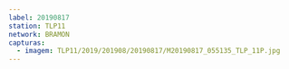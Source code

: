 ```yaml
---
label: 20190817
station: TLP11
network: BRAMON
capturas:
  - imagem: TLP11/2019/201908/20190817/M20190817_055135_TLP_11P.jpg
---
```


